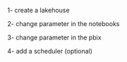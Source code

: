 1- create a lakehouse

2- change parameter in the notebooks

3- change parameter in the pbix

4- add a scheduler (optional)
